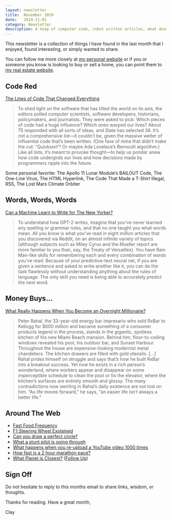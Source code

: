 ```yaml
---
layout: newsletter
title:  November 2019
date:   2019-11-01
category: Newsletter
description: A heap of computer code, robot written articles, what does money buy you, F1, circles, YouTube compression, our planetary neighbors, 2 hour marathon, and G's.
---
```


This newsletter is a collection of things I have found in the last month that I enjoyed, found interesting, or simply wanted to share.

You can follow me more closely at [my personal website](http://claycarson.net "Personal Website") or if you or someone you know is looking to buy or sell a home, you can point them to [my real estate website](http://claycarson.com "Business Website ").

## Code Red

[The Lines of Code That Changed Everything](https://slate.com/technology/2019/10/consequential-computer-code-software-history.html)

> To shed light on the software that has tilted the world on its axis, the editors polled computer scientists, software developers, historians, policymakers, and journalists. They were asked to pick: Which pieces of code had a huge influence? Which ones warped our lives? About 75 responded with all sorts of ideas, and Slate has selected 36. It’s not a comprehensive list—it couldn’t be, given the massive welter of influential code that’s been written. (One fave of mine that didn’t make the cut: “Quicksort”! Or maybe Ada Lovelace’s Bernoulli algorithm.) Like all lists, it’s meant to provoke thought—to help us ponder anew how code undergirds our lives and how decisions made by programmers ripple into the future.

Some personal favorite: The Apollo 11 Lunar Module’s BAILOUT Code, The One-Line Virus, The HTML Hyperlink, The Code That Made a T-Shirt Illegal, RSS, The Lost Mars Climate Orbiter

## Words, Words, Words

[Can a Machine Learn to Write for The New Yorker?](https://www.newyorker.com/magazine/2019/10/14/can-a-machine-learn-to-write-for-the-new-yorker?mbid=social_twitter&utm_brand=tny&utm_social-type=owned)

> To understand how GPT-2 writes, imagine that you’ve never learned any spelling or grammar rules, and that no one taught you what words mean. All you know is what you’ve read in eight million articles that you discovered via Reddit, on an almost infinite variety of topics (although subjects such as Miley Cyrus and the Mueller report are more familiar to you than, say, the Treaty of Versailles). You have Rain Man-like skills for remembering each and every combination of words you’ve read. Because of your predictive-text neural net, if you are given a sentence and asked to write another like it, you can do the task flawlessly without understanding anything about the rules of language. The only skill you need is being able to accurately predict the next word.

## Money Buys...

[What Really Happens When You Become an Overnight Millionaire?](https://marker.medium.com/what-really-happens-when-you-become-an-overnight-millionaire-acac42990175 "What Really Happens When You Become an Overnight Millionaire?")

> Peter Rahal, the 33-year-old energy bar impresario who sold RxBar to Kellogg for $600 million and became something of a consumer products legend in the process, stands in the gigantic, spotless kitchen of his new Miami Beach mansion. Behind him, floor-to-ceiling windows revealed his pool, his outdoor bar, and Sunset Harbour. Throughout the house are expensive-looking modernist metal chandeliers. The kitchen drawers are filled with gold utensils.
> […]
> Rahal prides himself on struggle and says that’s how he built RxBar into a breakout success. Yet now he exists in a rich person’s wonderland, where workers appear and disappear on some imperceptible schedule to clean the pool or fix the elevator, where the kitchen’s surfaces are entirely smooth and glossy. The many contradictions now swirling in Rahal’s daily existence are not lost on him. “As life moves forward,” he says, “an easier life isn’t always a better life.”

## Around The Web

- [Fast Food Frequency](https://i.imgur.com/od94zOB.jpg "Fast Food Frequency")
- [F1 Steering Wheel Explained](https://www.youtube.com/watch?v=A-QQ0z8yVVA&feature=youtu.be)
- [Can you draw a perfect circle?](https://vole.wtf/perfect-circle/)
- [What a stunt pilot is going through](https://gfycat.com/shinythisadmiralbutterfly)
- [What happens when you re-upload a YouTube video 1000 times](https://www.youtube.com/watch?v=JR4KHfqw-oE&feature=youtu.be)
- [How fast is a 2 hour marathon pace?](https://www.youtube.com/watch?v=Ds21U7coQzI&feature=youtu.be)
- [What Planet is Closest?](https://www.youtube.com/watch?v=SumDHcnCRuU& "Which Planet is Closest?") ([Follow Up](https://www.youtube.com/watch?v=SumDHcnCRuU& "Re: Which Planet is Closest?"))


## Sign Off

Do not hesitate to reply to this months email to share links, wisdom, or thoughts.

Thanks for reading. Have a great month,

Clay